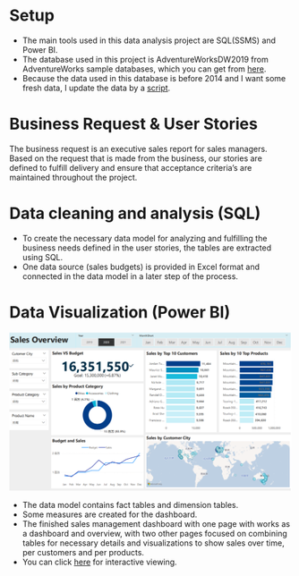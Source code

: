 # Setup
- The main tools used in this data analysis project are SQL(SSMS) and Power BI.
- The database used in this project is AdventureWorksDW2019 from AdventureWorks sample databases, which you can get from [here](https://learn.microsoft.com/en-us/sql/samples/adventureworks-install-configure?view=sql-server-ver15&tabs=ssms).
- Because the data used in this database is before 2014 and I want some fresh data, I update the data by a [script](https://github.com/techtalkcorner/SampleDemoFiles/blob/master/Database/AdventureWorks/Update_AdventureWorksDW_Data.sql).
# Business Request & User Stories
The business request is an executive sales report for sales managers. Based on the request that is made from the business, our stories are defined to fulfill delivery and ensure that acceptance criteria’s are maintained throughout the project.
# Data cleaning and analysis (SQL)
- To create the necessary data model for analyzing and fulfilling the business needs defined in the user stories, the tables are extracted using SQL.
- One data source (sales budgets) is provided in Excel format and connected in the data model in a later step of the process.
# Data Visualization (Power BI)
![screenshot](Screenshot_of_dashboard.png)

- The data model contains fact tables and dimension tables.
- Some measures are created for the dashboard.
- The finished sales management dashboard with one page with works as a dashboard and overview, with two other pages focused on combining tables for necessary details and visualizations to show sales over time, per customers and per products.
- You can click [here](Sale.pbix) for interactive viewing.
